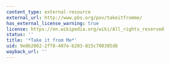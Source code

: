 ```yaml
---
content_type: external-resource
external_url: http://www.pbs.org/pov/takeitfromme/
has_external_license_warning: true
license: https://en.wikipedia.org/wiki/All_rights_reserved
status: ''
title: '*Take it from Me*'
uid: 9e8b2062-2ff8-407e-b203-815c700385d8
wayback_url: ''
---
```

